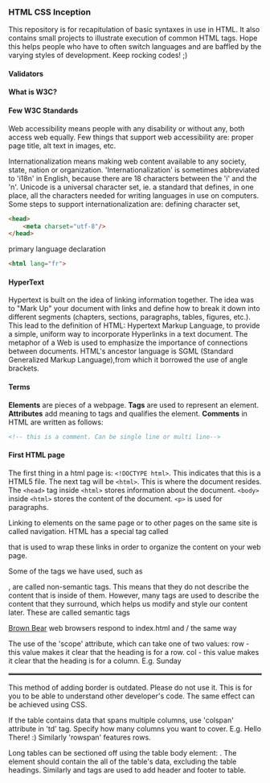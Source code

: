 ### HTML CSS Inception
This repository is for recapitulation of basic syntaxes in use in HTML. It also contains small projects to illustrate 
execution of common HTML tags. Hope this helps people who have to often switch languages and are baffled by the varying 
styles of development. Keep rocking codes! ;)

#### Validators 
<!--complete from screenshot-->

#### What is W3C?
<!--complete from screenshot-->

#### Few W3C Standards
<p>Web accessibility means people with any disability or without any, both access web equally. Few things that support 
web accessibility are: proper page title, alt text in images, etc.</p>
<p>Internationalization means making web content available to any society, state, nation or organization. 
'Internationalization' is sometimes abbreviated to 'i18n' in English, because there are 18 characters between the 'i' 
and the 'n'. Unicode is a universal character set, ie. a standard that defines, in one place, all the characters needed 
for writing languages in use on computers. Some steps to support internationalization are: defining character set,

```html
<head>
    <meta charset="utf-8"/>
</head>
```
primary language declaration
```html
<html lang="fr">
```
</p>

#### HyperText
Hypertext is built on the idea of linking information together. The idea was to "Mark Up" your document with links and 
define how to break it down into different segments (chapters, sections, paragraphs, tables, figures, etc.).
This lead to the definition of HTML: Hypertext Markup Language, to provide a simple, uniform way to incorporate 
Hyperlinks in a text document. The metaphor of a Web is used to emphasize the importance of connections between 
documents. HTML's ancestor language is SGML (Standard Generalized Markup Language),from which it borrowed the use of 
angle brackets.

#### Terms
**Elements** are pieces of a webpage. **Tags** are used to represent an element. **Attributes** add meaning to tags and 
qualifies the element. **Comments** in HTML are written as follows:
```html
<!-- this is a comment. Can be single line or multi line-->
```

#### First HTML page
The first thing in a html page is: `<!DOCTYPE html>`. This indicates that this is a HTML5 file. The next tag will be 
`<html>`. This is where the document resides. The `<head>` tag inside `<html>` stores information about the document. 
`<body>` inside `<html>` stores the content of the document. `<p>` is used for paragraphs.

<!--Unformatted-->
Linking to elements on the same page or to other pages on the same site is called navigation. HTML has a special tag called <nav> that is used to wrap these links in order to organize the content on your web page.

Some of the tags we have used, such as <div>, are called non-semantic tags. This means that they do not describe the content that is inside of them. However, many tags are used to describe the content that they surround, which helps us modify and style our content later. These are called semantic tags

<a href="/">Brown Bear</a>
web browsers respond to index.html and / the same way

The use of the 'scope' attribute, which can take one of two values:
row - this value makes it clear that the heading is for a row.
col - this value makes it clear that the heading is for a column.
E.g. <th scope="col">Sunday</th>

<table border="2"></table>
This method of adding border is outdated. Please do not use it. This is for you to be able to understand other developer's code. The same effect can be achieved using CSS.

If the table contains data that spans multiple columns, use 'colspan' attribute in 'td' tag. Specify how many columns you want to cover.
E.g. <td colspan="2">Hello There! :)</td>
Similarly 'rowspan' features rows.

Long tables can be sectioned off using the table body element: <tbody>. The <tbody> element should contain the all of the table's data, excluding the table headings. Similarly <thead> and <tfoot> tags are used to add header and footer to table.
